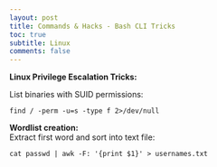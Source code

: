 ```yaml
---
layout: post
title: Commands & Hacks - Bash CLI Tricks
toc: true
subtitle: Linux
comments: false
---
```


<b>Linux Privilege Escalation Tricks:</b> <br>

List binaries with SUID permissions:
```
find / -perm -u=s -type f 2>/dev/null
```

<b>Wordlist creation:</b> <br>
Extract first word and sort into text file:
```
cat passwd | awk -F: '{print $1}' > usernames.txt
``` 
